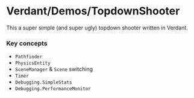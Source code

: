 # Verdant/Demos/TopdownShooter

This a super simple (and super ugly) topdown shooter written in Verdant.

### Key concepts
- `Pathfinder`
- `PhysicsEntity`
- `SceneManager` & `Scene` switching
- `Timer`
- `Debugging.SimpleStats`
- `Debugging.PerformanceMonitor`